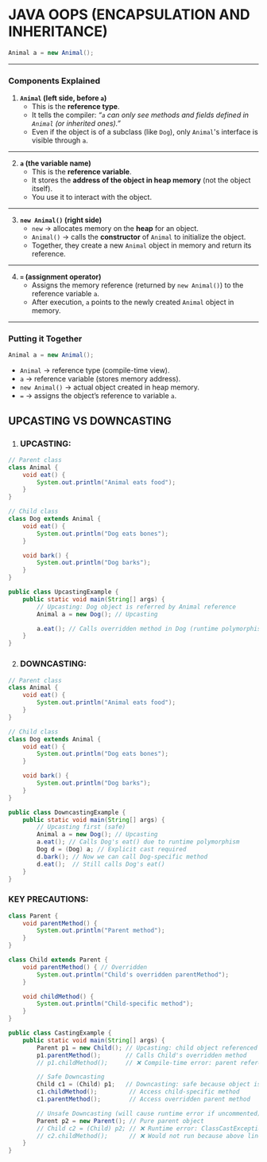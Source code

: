 # JAVA OOPS (ENCAPSULATION AND INHERITANCE)

```java
Animal a = new Animal();
```

---

### Components Explained

1. **`Animal` (left side, before `a`)**
   - This is the **reference type**.  
   - It tells the compiler: *“`a` can only see methods and fields defined in `Animal` (or inherited ones).”*  
   - Even if the object is of a subclass (like `Dog`), only `Animal`'s interface is visible through `a`.

---

2. **`a` (the variable name)**
   - This is the **reference variable**.  
   - It stores the **address of the object in heap memory** (not the object itself).  
   - You use it to interact with the object.

---

3. **`new Animal()` (right side)**
   - `new` → allocates memory on the **heap** for an object.  
   - `Animal()` → calls the **constructor** of `Animal` to initialize the object.  
   - Together, they create a new `Animal` object in memory and return its reference.

---

4. **`=` (assignment operator)**
   - Assigns the memory reference (returned by `new Animal()`) to the reference variable `a`.  
   - After execution, `a` points to the newly created `Animal` object in memory.

---

### Putting it Together
```java
Animal a = new Animal();
```
- `Animal` → reference type (compile-time view).  
- `a` → reference variable (stores memory address).  
- `new Animal()` → actual object created in heap memory.  
- `=` → assigns the object’s reference to variable `a`.

## UPCASTING VS DOWNCASTING
1. ### UPCASTING:
```java
// Parent class
class Animal {
    void eat() {
        System.out.println("Animal eats food");
    }
}

// Child class
class Dog extends Animal {
    void eat() {
        System.out.println("Dog eats bones");
    }

    void bark() {
        System.out.println("Dog barks");
    }
}

public class UpcastingExample {
    public static void main(String[] args) {
        // Upcasting: Dog object is referred by Animal reference
        Animal a = new Dog(); // Upcasting

        a.eat(); // Calls overridden method in Dog (runtime polymorphism) or Dynamic method dispatch
    }
}
```

2. ### DOWNCASTING:
```java
// Parent class
class Animal {
    void eat() {
        System.out.println("Animal eats food");
    }
}

// Child class
class Dog extends Animal {
    void eat() {
        System.out.println("Dog eats bones");
    }

    void bark() {
        System.out.println("Dog barks");
    }
}

public class DowncastingExample {
    public static void main(String[] args) {
        // Upcasting first (safe)
        Animal a = new Dog(); // Upcasting
        a.eat(); // Calls Dog's eat() due to runtime polymorphism
        Dog d = (Dog) a; // Explicit cast required
        d.bark(); // Now we can call Dog-specific method
        d.eat();  // Still calls Dog's eat()
    }
}
```

### KEY PRECAUTIONS:
```java
class Parent {
    void parentMethod() {
        System.out.println("Parent method");
    }
}

class Child extends Parent {
    void parentMethod() { // Overridden
        System.out.println("Child's overridden parentMethod");
    }

    void childMethod() {
        System.out.println("Child-specific method");
    }
}

public class CastingExample {
    public static void main(String[] args) {
        Parent p1 = new Child(); // Upcasting: child object referenced by parent
        p1.parentMethod();       // Calls Child's overridden method
        // p1.childMethod();     // ❌ Compile-time error: parent reference can't access child methods

        // Safe Downcasting
        Child c1 = (Child) p1;   // Downcasting: safe because object is actually Child
        c1.childMethod();         // Access child-specific method
        c1.parentMethod();        // Access overridden parent method

        // Unsafe Downcasting (will cause runtime error if uncommented)
        Parent p2 = new Parent(); // Pure parent object
        // Child c2 = (Child) p2; // ❌ Runtime error: ClassCastException
        // c2.childMethod();      // ❌ Would not run because above line fails
    }
}
```
